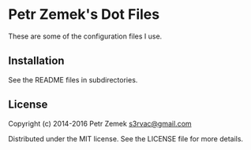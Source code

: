 Petr Zemek's Dot Files
======================

These are some of the configuration files I use.

Installation
------------

See the README files in subdirectories.

License
-------

Copyright (c) 2014-2016 Petr Zemek <s3rvac@gmail.com>

Distributed under the MIT license. See the LICENSE file for more details.
